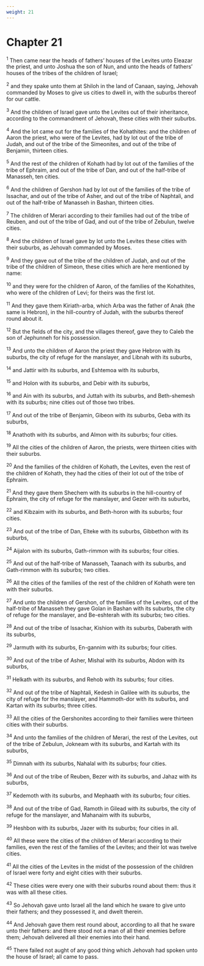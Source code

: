 ```yaml
---
weight: 21
---
```


# Chapter 21

<sup>1</sup> Then came near the heads of fathers’ houses of the Levites unto Eleazar the priest, and unto Joshua the son of Nun, and unto the heads of fathers’ houses of the tribes of the children of Israel; 

<sup>2</sup> and they spake unto them at Shiloh in the land of Canaan, saying, Jehovah commanded by Moses to give us cities to dwell in, with the suburbs thereof for our cattle. 

<sup>3</sup> And the children of Israel gave unto the Levites out of their inheritance, according to the commandment of Jehovah, these cities with their suburbs. 

<sup>4</sup> And the lot came out for the families of the Kohathites: and the children of Aaron the priest, who were of the Levites, had by lot out of the tribe of Judah, and out of the tribe of the Simeonites, and out of the tribe of Benjamin, thirteen cities. 

<sup>5</sup> And the rest of the children of Kohath had by lot out of the families of the tribe of Ephraim, and out of the tribe of Dan, and out of the half-tribe of Manasseh, ten cities. 

<sup>6</sup> And the children of Gershon had by lot out of the families of the tribe of Issachar, and out of the tribe of Asher, and out of the tribe of Naphtali, and out of the half-tribe of Manasseh in Bashan, thirteen cities. 

<sup>7</sup> The children of Merari according to their families had out of the tribe of Reuben, and out of the tribe of Gad, and out of the tribe of Zebulun, twelve cities. 

<sup>8</sup> And the children of Israel gave by lot unto the Levites these cities with their suburbs, as Jehovah commanded by Moses. 

<sup>9</sup> And they gave out of the tribe of the children of Judah, and out of the tribe of the children of Simeon, these cities which are here mentioned by name: 

<sup>10</sup> and they were for the children of Aaron, of the families of the Kohathites, who were of the children of Levi; for theirs was the first lot. 

<sup>11</sup> And they gave them Kiriath-arba, which Arba was the father of Anak (the same is Hebron), in the hill-country of Judah, with the suburbs thereof round about it. 

<sup>12</sup> But the fields of the city, and the villages thereof, gave they to Caleb the son of Jephunneh for his possession. 

<sup>13</sup> And unto the children of Aaron the priest they gave Hebron with its suburbs, the city of refuge for the manslayer, and Libnah with its suburbs, 

<sup>14</sup> and Jattir with its suburbs, and Eshtemoa with its suburbs, 

<sup>15</sup> and Holon with its suburbs, and Debir with its suburbs, 

<sup>16</sup> and Ain with its suburbs, and Juttah with its suburbs, and Beth-shemesh with its suburbs; nine cities out of those two tribes. 

<sup>17</sup> And out of the tribe of Benjamin, Gibeon with its suburbs, Geba with its suburbs, 

<sup>18</sup> Anathoth with its suburbs, and Almon with its suburbs; four cities. 

<sup>19</sup> All the cities of the children of Aaron, the priests, were thirteen cities with their suburbs. 

<sup>20</sup> And the families of the children of Kohath, the Levites, even the rest of the children of Kohath, they had the cities of their lot out of the tribe of Ephraim. 

<sup>21</sup> And they gave them Shechem with its suburbs in the hill-country of Ephraim, the city of refuge for the manslayer, and Gezer with its suburbs, 

<sup>22</sup> and Kibzaim with its suburbs, and Beth-horon with its suburbs; four cities. 

<sup>23</sup> And out of the tribe of Dan, Elteke with its suburbs, Gibbethon with its suburbs, 

<sup>24</sup> Aijalon with its suburbs, Gath-rimmon with its suburbs; four cities. 

<sup>25</sup> And out of the half-tribe of Manasseh, Taanach with its suburbs, and Gath-rimmon with its suburbs; two cities. 

<sup>26</sup> All the cities of the families of the rest of the children of Kohath were ten with their suburbs. 

<sup>27</sup> And unto the children of Gershon, of the families of the Levites, out of the half-tribe of Manasseh they gave Golan in Bashan with its suburbs, the city of refuge for the manslayer, and Be-eshterah with its suburbs; two cities. 

<sup>28</sup> And out of the tribe of Issachar, Kishion with its suburbs, Daberath with its suburbs, 

<sup>29</sup> Jarmuth with its suburbs, En-gannim with its suburbs; four cities. 

<sup>30</sup> And out of the tribe of Asher, Mishal with its suburbs, Abdon with its suburbs, 

<sup>31</sup> Helkath with its suburbs, and Rehob with its suburbs; four cities. 

<sup>32</sup> And out of the tribe of Naphtali, Kedesh in Galilee with its suburbs, the city of refuge for the manslayer, and Hammoth-dor with its suburbs, and Kartan with its suburbs; three cities. 

<sup>33</sup> All the cities of the Gershonites according to their families were thirteen cities with their suburbs. 

<sup>34</sup> And unto the families of the children of Merari, the rest of the Levites, out of the tribe of Zebulun, Jokneam with its suburbs, and Kartah with its suburbs, 

<sup>35</sup> Dimnah with its suburbs, Nahalal with its suburbs; four cities. 

<sup>36</sup> And out of the tribe of Reuben, Bezer with its suburbs, and Jahaz with its suburbs, 

<sup>37</sup> Kedemoth with its suburbs, and Mephaath with its suburbs; four cities. 

<sup>38</sup> And out of the tribe of Gad, Ramoth in Gilead with its suburbs, the city of refuge for the manslayer, and Mahanaim with its suburbs, 

<sup>39</sup> Heshbon with its suburbs, Jazer with its suburbs; four cities in all. 

<sup>40</sup> All these were the cities of the children of Merari according to their families, even the rest of the families of the Levites; and their lot was twelve cities. 

<sup>41</sup> All the cities of the Levites in the midst of the possession of the children of Israel were forty and eight cities with their suburbs. 

<sup>42</sup> These cities were every one with their suburbs round about them: thus it was with all these cities. 

<sup>43</sup> So Jehovah gave unto Israel all the land which he sware to give unto their fathers; and they possessed it, and dwelt therein. 

<sup>44</sup> And Jehovah gave them rest round about, according to all that he sware unto their fathers: and there stood not a man of all their enemies before them; Jehovah delivered all their enemies into their hand. 

<sup>45</sup> There failed not aught of any good thing which Jehovah had spoken unto the house of Israel; all came to pass. 


